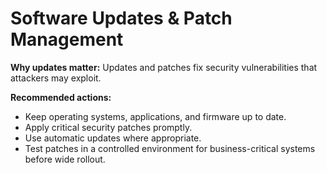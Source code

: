 # Software Updates & Patch Management

**Why updates matter:**
Updates and patches fix security vulnerabilities that attackers may exploit.

**Recommended actions:**
- Keep operating systems, applications, and firmware up to date.
- Apply critical security patches promptly.
- Use automatic updates where appropriate.
- Test patches in a controlled environment for business-critical systems before wide rollout.
